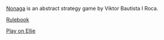 [Nonaga](https://www.steffen-spiele.de/index.php?id=2399#popup-4040) is an abstract strategy game by Viktor Bautista I Roca.

[Rulebook](https://www.steffen-spiele.de/fileadmin/media/Spiele/Nonaga/Nonaga_EN.pdf)

[Play on Ellie](https://ellie-app.com/gMD3MFyMDmfa1)